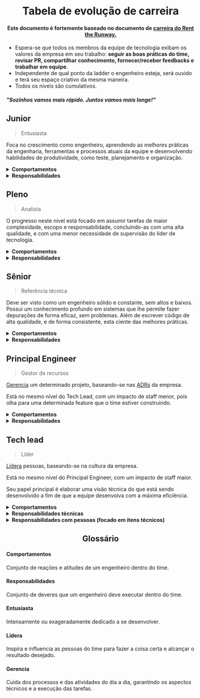 <h1 align="center">Tabela de evolução de carreira</h1>
<h4 align="center">Este documento é fortemente baseado no documento de <a href="https://dresscode.renttherunway.com/blog/ladder" target="_blank">carreira do Rent the Runway.</a></h4>

- Espera-se que todos os membros da equipe de tecnologia exibam os valores da empresa em seu trabalho: **seguir as boas práticas do time, revisar PR, compartilhar conhecimento, fornecer/receber feedbacks e trabalhar em equipe**.
- Independente de qual ponto da ladder o engenheiro esteja, será ouvido e terá seu espaço criativo da mesma maneira.
- Todos os níveis são cumulativos.

<h5><i>"Sozinhos vamos mais rápido. Juntos vamos mais longe!"</i></h5>

<h2>Junior</h2>

> Entusiasta

Foca no crescimento como engenheiro, aprendendo as melhores práticas da engenharia, ferramentas e processos atuais da equipe e desenvolvendo habilidades de produtividade, como teste, planejamento e organização.

<details>
  <summary>
    <b>Comportamentos</b>
  </summary>
  <ul>
    <li>Fome de aprendizado.</li>
    <li>Conceitos básicos de desenvolvimento de software.</li>
    <li>Construção de software orientado a testes: saber "como", "o que" e "quando" testar.</li>
    <li>Participação na revisão de código de outras pessoas com intuito de aprender mais.</li>
    <li>Planejamento e organização.</li>
    <li>Questionar tarefas onde não tem a clareza do objetivo.</li>
  </ul>
</details>

<details>
  <summary>
    <b>Responsabilidades</b>
  </summary>
  <ul>
    <li>Conhecer, entender e aplicar todas as boas práticas e ferramentas de desenvolvimento usadas pelo time: PRs, ADRs, RFCs, Lint, CI/CD, entre outros.</li>
    <li>Aprender os valores essenciais da empresa, e em exibir esses valores em seu trabalho diário: revisar PR, compartilhar conhecimento, dar/receber feedbacks e trabalhar em equipe.</li>
    <li>Realizar tarefas bem definidas de um projeto e concluí-las em um período de tempo razoável, com supervisão de membros mais seniores da equipe.</li>
    <li>Estar presente no dia-a-dia do time, se envolvendo nas discussões, revisando PRs, ADRs e RFCs e se voluntariando para realização de tarefas.</li>
    <li>Buscar conhecimento dentro e fora da empresa, procurando se especializar cada vez mais.</li>
  </ul>
</details>

<h2>Pleno</h2>

> Analista

O progresso neste nível está focado em assumir tarefas de maior complexidade, escopo e responsabilidade, concluindo-as com uma alta qualidade, e com uma menor necessidade de supervisão do líder de tecnologia.

<details>
  <summary>
    <b>Comportamentos</b>
  </summary>
  <ul>
    <li>Comunica-se bem e é capaz de fornecer/receber feedbacks dos colegas.</li>
    <li>Possui habilidades importantes fora da programação, como: boa comunicação e documentação.</li>
    <li>Ajudar os juniores com dúvidas técnicas e com escopos de tarefas. Ex: configurar o ambiente de desenvolvimento (instalar docker, nestjs, vuejs...).</li>
    <li>Quebrar as tarefas em subtarefas menores, para evitar PRs gigantes ou multiplos contextos. (Quando possível)</li>
    <li>Encontrar bugs/code smells, propor correções e atuar nelas.</li>
  </ul>
</details>

<details>
  <summary>
    <b>Responsabilidades</b>
  </summary>
  <ul>
    <li>Realizar tarefas parcialmente definidas e concluí-las em um curto período de tempo, com menor necessidade de supervisão de membros mais seniores da equipe. Isso significa também ter poucos comentários em seus PRs.</li>
    <li>Quando recebe uma tarefa com requisitos pouco claros, sabe como pedir esclarecimentos e garante que todas as suposições sejam examinadas antes do início do trabalho, para reduzir a necessidade de retrabalho.</li>
    <li>Ownership das tarefas desde o desenvolvimento até o lançamento. Ex: cobrar revisões de pull request e QAs.</li>
    <li>Baixa curva de aprendizado em projetos nos quais não esta familiarizado.</li>
    <li>Conciliar qualidade com produtividade, e constantemente fazer progresso nas tarefas atribuídas.</li>
    <li>Testes, testes e mais testes.</li>
  </ul>
</details>

<h2>Sênior</h2>

> Referência técnica

Deve ser visto como um engenheiro sólido e constante, sem altos e baixos. Possui um conhecimento profundo em sistemas que lhe permite fazer depurações de forma eficaz, sem problemas. Além de escrever código de alta qualidade, e de forma consistente, esta ciente das melhores práticas.

<details>
  <summary>
    <b>Comportamentos</b>
  </summary>
  <ul>
    <li>Ter um maior impacto dentro do time, pois já é considerado uma referência.</li>
    <li>Não requer supervisão, além da direção de alto nível.</li>
    <li>Possui habilidades importantes fora da programação, como: boa comunicação, documentação, monitoramento, otimização de desempenho e desenho de arquitetura (RFC).</li>
  </ul>
</details>

<details>
  <summary>
    <b>Responsabilidades</b>
  </summary>
  <ul>
    <li>Se responsabilizar ​​por tarefas complexas, e as concluir apesar dos obstáculos.</li>
    <li>Não apresentar apenas problemas, mas também soluções.</li>
    <li>Buscar evidências para apoiar suas idéias.</li>
    <li>Identificar riscos no código, recursos e design.</li>
    <li>Pesquisar e compartilhar o aprendizado de novas tecnologias.</li>
    <li>Ter um amplo conhecimento da arquitetura, bem como um conhecimento bastante detalhado de sua área.</li>
    <li>Saber gerenciar seu tempo e suas prioridades, bem como as dependências de suas tarefas.</li>
    <li>Entregar features dentro do prazo, e melhorar a precisão das estimativas de sua equipe.</li>
    <li>Trabalhar de forma eficaz com membros não técnicos, e ser capaz de identificar problemas com requisitos e ajudar sua equipe a corrigir o curso em torno desses problemas.</li>
  </ul>
</details>

<h2>Principal Engineer</h2>

> Gestor de recursos

[Gerencia] um determinado projeto, baseando-se nas [ADRs](https://github.com/skore-io/adrs) da empresa.

Está no mesmo nível do Tech Lead, com um impacto de staff menor, pois olha para uma determinada feature que o time estiver construindo.

<details>
  <summary>
    <b>Comportamentos</b>
  </summary>
  <ul>
    <li>Construção de software com uma visão tecnológica de longo prazo, e que atenda as necessidades de crescimento da empresa.</li>
    <li><a href="https://github.com/skore-io/rfcs" target="_blank">RFCs</a> bem escritas, com clareza dos riscos e vantagens da solução proposta.</li>
    <li>Linguagem não técnica para se expressar com membros que não são engenheiros, de dentro ou fora do time.</li>
    <li>Domínio nas tecnologias usadas na nossa stack.</li>
  </ul>
</details>

<details>
  <summary>
    <b>Responsabilidades</b>
  </summary>
  <ul>
    <li>Escrever RFCs dos caminhos técnicos da funcionalidade.</li>
    <li>Conduzir a funcionalidade desde o design até o lançamento.</li>
    <li>Garantir a qualidade de código do projeto/funcionalidade.</li>
    <li>Delegar tarefas de acordo com a senioridade do engenheiro.</li>
    <li>Desbloquear os envolvidos na funcionalidade que está sendo desenvolvida, alinhando com o tech lead/product manager, conversando com outras áreas, etc.</li>
    <li>Garantir a entrega da funcionalidade no prazo definido.</li>
  </ul>
</details>

<h2>Tech lead</h2>

> Líder

[Lídera] pessoas, baseando-se na cultura da empresa.

Está no mesmo nível do Principal Engineer, com um impacto de staff maior.

Seu papel principal é elaborar uma visão técnica do que está sendo desenvolvido a fim de que a equipe desenvolva com a máxima eficiência.

<details>
  <summary>
    <b>Comportamentos</b>
  </summary>
  <ul>
    <li>Visão técnica dos caminhos do produto.</li>
    <li>Boa comunicação.</li>
    <li>Domínio das tecnologias usadas na stack</li>
    <li>Aprender novas tecnologias e ser o precursor da cultura da inovação.</li>
    <li>Conhecimento em práticas de gestão de pessoas (1:1, gestão de performance, etc).</li>
    <li>Saber escutar: esse é o melhor caminho para descobrir como motivar e engajar um membro do time.</li>
  </ul>
</details>

<details>
  <summary>
    <b>Responsabilidades técnicas</b>
  </summary>
  <ul>
    <li>Arquitetar soluções técnicas escaláveis de novas funcionalidades em conjunto com o time de produtos e as boas práticas da engenharia</li>
   <li>Desbloquear o time tecnicamente com a ajuda de outros sêniores.</li>
   <li>Garantir a qualidade das entregas do time: código, performance e escalabilidade.</li>
   <li>Garantir a entrega dos projetos no prazo definido: alinhando escopo e desafios paralelos que possam surgir.</li>
   <li>Alinhar com a equipe de desenvolvimento sobre "como fazer", em vez de todos os engenheiros trabalharem em diferentes problemas e projetos, cada um do seu jeito.</li>
  </ul>

  <summary>
    <b>Responsabilidades com pessoas (focado em itens técnicos)</b>
  </summary>
  <ul>
    <li>Orientar a equipe, gerenciar o projeto e manter a comunicação fluida com outras equipes (quando necessário).</li>
    <li>Fazer 1:1s regulares (quinzenais, ou a próprio critério).</li>
    <li>Transmitir as necessidades da equipe aos líderes para qual reporta.</li>
    <li>Fornecer feedbacks regulares sobre o crescimento da carreira, progressão em direção às metas e áreas de melhoria.</li>
    <li>Se concentrar na produtividade de toda a equipe com objetivo de aumentar a velocidade e qualidade.</li>
    <li>Ajudar nas contratações de novos engenheiros para o seu time.</li>
  </ul>
</details>

<details>
  <summary>
    <b>Responsabilidades com pessoas (focado em itens técnicos)</b>
  </summary>
  <ul>
    <li>Orientar a equipe, gerenciar o projeto e manter a comunicação fluida com outras equipes (quando necessário).</li>
    <li>Fazer 1:1s regulares (quinzenais, ou a próprio critério).</li>
    <li>Transmitir as necessidades da equipe aos líderes para qual reporta.</li>
    <li>Fornecer feedbacks regulares sobre o crescimento da carreira, progressão em direção às metas e áreas de melhoria.</li>
    <li>Se concentrar na produtividade de toda a equipe com objetivo de aumentar a velocidade e qualidade.</li>
    <li>Ajudar nas contratações de novos engenheiros para o seu time.</li>
  </ul>
</details>

<h2 align="center">Glossário</h2>

#### Comportamentos

Conjunto de reações e atitudes de um engenheiro dentro do time.

#### Responsabilidades

Conjunto de deveres que um engenheiro deve executar dentro do time.

#### Entusiasta

Intensamente ou exageradamente dedicado a se desenvolver.

#### Lídera

Inspira e influencia as pessoas do time para fazer a coisa certa e alcançar o resultado desejado.

#### Gerencia

Cuida dos processos e das atividades do dia a dia, garantindo os aspectos técnicos e a execução das tarefas.

[lídera]: #Lídera
[gerencia]: #Gerencia
